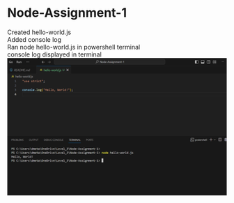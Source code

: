 # Node-Assignment-1

Created hello-world.js  
Added console log  
Ran node hello-world.js in powershell terminal  
console log displayed in terminal
![node hello-world.js](<Screenshot 2024-03-25 213358.png>)
